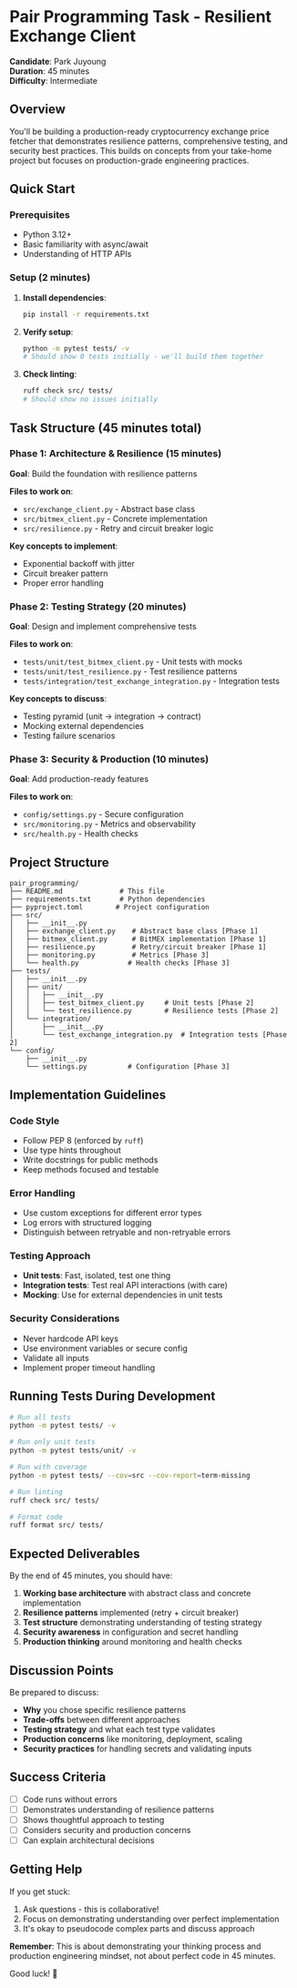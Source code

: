 # Pair Programming Task - Resilient Exchange Client

**Candidate**: Park Juyoung  
**Duration**: 45 minutes  
**Difficulty**: Intermediate  

## Overview

You'll be building a production-ready cryptocurrency exchange price fetcher that demonstrates resilience patterns, comprehensive testing, and security best practices. This builds on concepts from your take-home project but focuses on production-grade engineering practices.

## Quick Start

### Prerequisites
- Python 3.12+
- Basic familiarity with async/await
- Understanding of HTTP APIs

### Setup (2 minutes)

1. **Install dependencies**:
   ```bash
   pip install -r requirements.txt
   ```

2. **Verify setup**:
   ```bash
   python -m pytest tests/ -v
   # Should show 0 tests initially - we'll build them together
   ```

3. **Check linting**:
   ```bash
   ruff check src/ tests/
   # Should show no issues initially
   ```

## Task Structure (45 minutes total)

### Phase 1: Architecture & Resilience (15 minutes)
**Goal**: Build the foundation with resilience patterns

**Files to work on**:
- `src/exchange_client.py` - Abstract base class
- `src/bitmex_client.py` - Concrete implementation
- `src/resilience.py` - Retry and circuit breaker logic

**Key concepts to implement**:
- Exponential backoff with jitter
- Circuit breaker pattern
- Proper error handling

### Phase 2: Testing Strategy (20 minutes)
**Goal**: Design and implement comprehensive tests

**Files to work on**:
- `tests/unit/test_bitmex_client.py` - Unit tests with mocks
- `tests/unit/test_resilience.py` - Test resilience patterns
- `tests/integration/test_exchange_integration.py` - Integration tests

**Key concepts to discuss**:
- Testing pyramid (unit → integration → contract)
- Mocking external dependencies
- Testing failure scenarios

### Phase 3: Security & Production (10 minutes)
**Goal**: Add production-ready features

**Files to work on**:
- `config/settings.py` - Secure configuration
- `src/monitoring.py` - Metrics and observability
- `src/health.py` - Health checks

## Project Structure

```
pair_programming/
├── README.md              # This file
├── requirements.txt       # Python dependencies
├── pyproject.toml        # Project configuration
├── src/
│   ├── __init__.py
│   ├── exchange_client.py    # Abstract base class [Phase 1]
│   ├── bitmex_client.py      # BitMEX implementation [Phase 1]  
│   ├── resilience.py         # Retry/circuit breaker [Phase 1]
│   ├── monitoring.py         # Metrics [Phase 3]
│   └── health.py            # Health checks [Phase 3]
├── tests/
│   ├── __init__.py
│   ├── unit/
│   │   ├── __init__.py
│   │   ├── test_bitmex_client.py     # Unit tests [Phase 2]
│   │   └── test_resilience.py        # Resilience tests [Phase 2]
│   └── integration/
│       ├── __init__.py
│       └── test_exchange_integration.py  # Integration tests [Phase 2]
└── config/
    ├── __init__.py
    └── settings.py          # Configuration [Phase 3]
```

## Implementation Guidelines

### Code Style
- Follow PEP 8 (enforced by `ruff`)
- Use type hints throughout
- Write docstrings for public methods
- Keep methods focused and testable

### Error Handling
- Use custom exceptions for different error types
- Log errors with structured logging
- Distinguish between retryable and non-retryable errors

### Testing Approach
- **Unit tests**: Fast, isolated, test one thing
- **Integration tests**: Test real API interactions (with care)
- **Mocking**: Use for external dependencies in unit tests

### Security Considerations
- Never hardcode API keys
- Use environment variables or secure config
- Validate all inputs
- Implement proper timeout handling

## Running Tests During Development

```bash
# Run all tests
python -m pytest tests/ -v

# Run only unit tests
python -m pytest tests/unit/ -v

# Run with coverage
python -m pytest tests/ --cov=src --cov-report=term-missing

# Run linting
ruff check src/ tests/

# Format code
ruff format src/ tests/
```

## Expected Deliverables

By the end of 45 minutes, you should have:

1. **Working base architecture** with abstract class and concrete implementation
2. **Resilience patterns** implemented (retry + circuit breaker)
3. **Test structure** demonstrating understanding of testing strategy
4. **Security awareness** in configuration and secret handling
5. **Production thinking** around monitoring and health checks

## Discussion Points

Be prepared to discuss:

- **Why** you chose specific resilience patterns
- **Trade-offs** between different approaches
- **Testing strategy** and what each test type validates
- **Production concerns** like monitoring, deployment, scaling
- **Security practices** for handling secrets and validating inputs

## Success Criteria

- [ ] Code runs without errors
- [ ] Demonstrates understanding of resilience patterns
- [ ] Shows thoughtful approach to testing
- [ ] Considers security and production concerns
- [ ] Can explain architectural decisions

## Getting Help

If you get stuck:
1. Ask questions - this is collaborative!
2. Focus on demonstrating understanding over perfect implementation
3. It's okay to pseudocode complex parts and discuss approach

**Remember**: This is about demonstrating your thinking process and production engineering mindset, not about perfect code in 45 minutes.

Good luck! 🚀